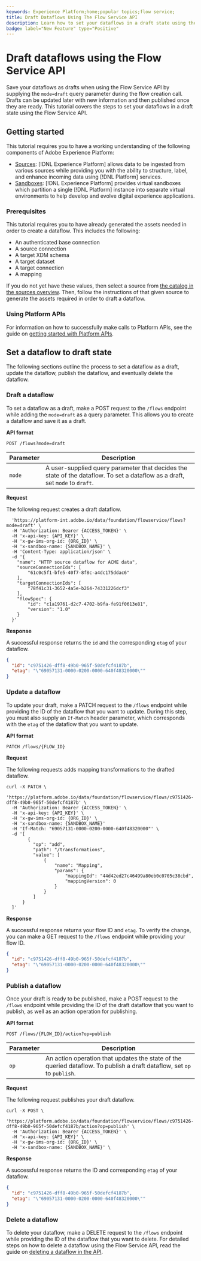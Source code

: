 ```yaml
---
keywords: Experience Platform;home;popular topics;flow service;
title: Draft Dataflows Using The Flow Service API
description: Learn how to set your dataflows in a draft state using the Flow Service API.
badge: label="New Feature" type="Positive"
---
```

# Draft dataflows using the Flow Service API

Save your dataflows as drafts when using the Flow Service API by supplying the `mode=draft` query parameter during the flow creation call. Drafts can be updated later with new information and then published once they are ready. This tutorial covers the steps to set your dataflows in a draft state using the Flow Service API.

## Getting started

This tutorial requires you to have a working understanding of the following components of Adobe Experience Platform:

* [Sources](../../home.md): [!DNL Experience Platform] allows data to be ingested from various sources while providing you with the ability to structure, label, and enhance incoming data using [!DNL Platform] services.
* [Sandboxes](../../../sandboxes/home.md): [!DNL Experience Platform] provides virtual sandboxes which partition a single [!DNL Platform] instance into separate virtual environments to help develop and evolve digital experience applications.

### Prerequisites

This tutorial requires you to have already generated the assets needed in order to create a dataflow. This includes the following:

* An authenticated base connection
* A source connection 
* A target XDM schema
* A target dataset
* A target connection
* A mapping

If you do not yet have these values, then select a source from [the catalog in the sources overview](../../home.md). Then, follow the instructions of that given source to generate the assets required in order to draft a dataflow.

### Using Platform APIs

For information on how to successfully make calls to Platform APIs, see the guide on [getting started with Platform APIs](../../../landing/api-guide.md).

## Set a dataflow to draft state

The following sections outline the process to set a dataflow as a draft, update the dataflow, publish the dataflow, and eventually delete the dataflow.

### Draft a dataflow

To set a dataflow as a draft, make a POST request to the `/flows` endpoint while adding the `mode=draft` as a query parameter. This allows you to create a dataflow and save it as a draft.

**API format**

```http
POST /flows?mode=draft
```

| Parameter | Description |
| --- | --- |
| `mode` | A user-supplied query parameter that decides the state of the dataflow. To set a dataflow as a draft, set `mode` to `draft`. |

**Request**

The following request creates a draft dataflow.

```shell
  'https://platform-int.adobe.io/data/foundation/flowservice/flows?mode=draft' \
  -H 'Authorization: Bearer {ACCESS_TOKEN}' \
  -H 'x-api-key: {API_KEY}' \
  -H 'x-gw-ims-org-id: {ORG_ID}' \
  -H 'x-sandbox-name: {SANDBOX_NAME}' \
  -H 'Content-Type: application/json' \
  -d '{
    "name": "HTTP source dataflow for ACME data",
    "sourceConnectionIds": [
        "61c0c5f1-bfe5-40f7-8f8c-a4dc175ddac6"
    ],
    "targetConnectionIds": [
        "78f41c31-3652-4a5e-b264-74331226dcf3"
    ],
    "flowSpec": {
        "id": "c1a19761-d2c7-4702-b9fa-fe91f0613e81",
        "version": "1.0"
    }
  }'
```

**Response**

A successful response returns the `id` and the corresponding `etag` of your dataflow.

```json
{
  "id": "c9751426-dff8-49b0-965f-50defcf4187b",
  "etag": "\"69057131-0000-0200-0000-640f48320000\""
}
```

### Update a dataflow

To update your draft, make a PATCH request to the `/flows` endpoint while providing the ID of the dataflow that you want to update. During this step, you must also supply an `If-Match` header parameter, which corresponds with the `etag` of the dataflow that you want to update.

**API format**

```http
PATCH /flows/{FLOW_ID}
```

**Request**

The following requests adds mapping transformations to the drafted dataflow.

```shell
curl -X PATCH \
  'https://platform.adobe.io/data/foundation/flowservice/flows/c9751426-dff8-49b0-965f-50defcf4187b' \
  -H 'Authorization: Bearer {ACCESS_TOKEN}' \
  -H 'x-api-key: {API_KEY}' \
  -H 'x-gw-ims-org-id: {ORG_ID}' \
  -H 'x-sandbox-name: {SANDBOX_NAME}'
  -H 'If-Match: "69057131-0000-0200-0000-640f48320000"' \
  -d '[
        {
          "op": "add",
          "path": "/transformations",
          "value": [
              {
                  "name": "Mapping",
                  "params": {
                      "mappingId": "44d42ed27c46499a80eb0c0705c38cbd",
                      "mappingVersion": 0
                  }
              }
          ]
      }
  ]'
```

**Response**

A successful response returns your flow ID and `etag`. To verify the change, you can make a GET request to the `/flows` endpoint while providing your flow ID.

```json
{
  "id": "c9751426-dff8-49b0-965f-50defcf4187b",
  "etag": "\"69057131-0000-0200-0000-640f48320000\""
}
```

### Publish a dataflow

Once your draft is ready to be published, make a POST request to the `/flows` endpoint while providing the ID of the draft dataflow that you want to publish, as well as an action operation for publishing.

**API format**

```http
POST /flows/{FLOW_ID}/action?op=publish
```

| Parameter | Description |
| --- | --- |
| `op` | An action operation that updates the state of the queried dataflow. To publish a draft dataflow, set `op` to `publish`. |

**Request**

The following request publishes your draft dataflow.

```shell
curl -X POST \
  'https://platform.adobe.io/data/foundation/flowservice/flows/c9751426-dff8-49b0-965f-50defcf4187b/action?op=publish' \
  -H 'Authorization: Bearer {ACCESS_TOKEN}' \
  -H 'x-api-key: {API_KEY}' \
  -H 'x-gw-ims-org-id: {ORG_ID}' \
  -H 'x-sandbox-name: {SANDBOX_NAME}' \
```

**Response**

A successful response returns the ID and corresponding `etag` of your dataflow.

```json
{
  "id": "c9751426-dff8-49b0-965f-50defcf4187b",
  "etag": "\"69057131-0000-0200-0000-640f48320000\""
}
```

### Delete a dataflow

To delete your dataflow, make a DELETE request to the `/flows` endpoint while providing the ID of the dataflow that you want to delete. For detailed steps on how to delete a dataflow using the Flow Service API, read the guide on [deleting a dataflow in the API](./delete-dataflows.md).